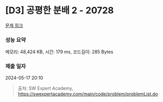 # [D3] 공평한 분배 2 - 20728 

[문제 링크](https://swexpertacademy.com/main/code/problem/problemDetail.do?contestProbId=AY6cg0MKeVkDFAXt) 

### 성능 요약

메모리: 48,424 KB, 시간: 179 ms, 코드길이: 285 Bytes

### 제출 일자

2024-05-17 20:10



> 출처: SW Expert Academy, https://swexpertacademy.com/main/code/problem/problemList.do